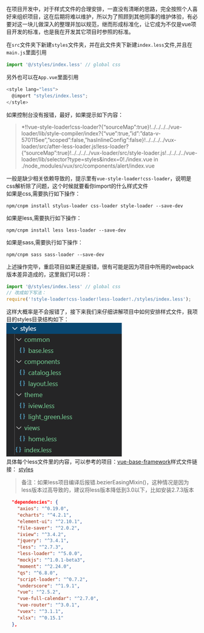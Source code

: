 在项目开发中，对于样式文件的合理安排，一直没有清晰的思路，完全按照个人喜好来组织项目，这在后期将难以维护，所以为了照顾到其他同事的维护体验，有必要对这一块儿做深入的整理并加以规范，继而形成标准化，让它成为不仅是vue项目开发的标准，也是我在开发其它项目时参照的标准。

在`src`文件夹下新建`styles`文件夹，并在此文件夹下新建`index.less`文件,并且在`main.js`里面引用
```js
import '@/styles/index.less' // global css
```
另外也可以在`App.vue`里面引用
```js
<style lang="less">
  @import "styles/index.less";
</style>
```
如果控制台没有报错，最好，如果提示如下内容：
>*!!vue-style-loader!css-loader?{“sourceMap”:true}!../../../../vue-loader/lib/style-compiler/index?{“vue”:true,”id”:”data-v-570115ee”,”scoped”:false,”hasInlineConfig”:false}!../../../../vux-loader/src/after-less-loader.js!less-loader?{“sourceMap”:true}!../../../../vux-loader/src/style-loader.js!../../../../vue-loader/lib/selector?type=styles&index=0!./index.vue in ./node_modules/vux/src/components/alert/index.vue

一般是缺少相关依赖导致的，提示里有`vue-style-loader!css-loader`，说明是css解析除了问题，这个时候就要看你import的什么样式文件<br>
如果是css,需要执行如下操作：
```
npm/cnpm install stylus-loader css-loader style-loader --save-dev
```
如果是less,需要执行如下操作：
```
npm/cnpm install less less-loader --save-dev
```
如果是sass,需要执行如下操作：
```
npm/cnpm sass sass-loader --save-dev
```
上述操作完毕，重启项目如果还是报错，很有可能是因为项目中所用的webpack版本差异造成的，这里我们可以将：
```js
import '@/styles/index.less' // global css
// 改成如下写法：
require('!style-loader!css-loader!less-loader!./styles/index.less');
```
这样大概率是不会报错了，接下来我们来仔细讲解项目中如何安排样式文件，我项目的styles目录结构如下：<br>
![styles目录](./img/004.png "styles目录")<br>
具体每个less文件里的内容，可以参考的项目：[vue-base-framework](https://github.com/darenone/vue-base-framework "vue-base-framework")样式文件链接：
[styles](https://github.com/darenone/vue-base-framework/tree/master/src/styles "styles")<br>
>备注：如果less项目编译后报错.bezierEasingMixin()，这种情况是因为less版本过高导致的，建议将less版本降低到3.0以下，比如安装2.7.3版本
```json
  "dependencies": {
    "axios": "^0.19.0",
    "echarts": "^4.2.1",
    "element-ui": "^2.10.1",
    "file-saver": "^2.0.2",
    "iview": "^3.4.2",
    "jquery": "^3.4.1",
    "less": "^2.7.3",
    "less-loader": "^5.0.0",
    "mockjs": "^1.0.1-beta3",
    "moment": "^2.24.0",
    "qs": "^6.8.0",
    "script-loader": "^0.7.2",
    "underscore": "^1.9.1",
    "vue": "^2.5.2",
    "vue-full-calendar": "^2.7.0",
    "vue-router": "^3.0.1",
    "vuex": "^3.1.1",
    "xlsx": "^0.15.1"
  },
```